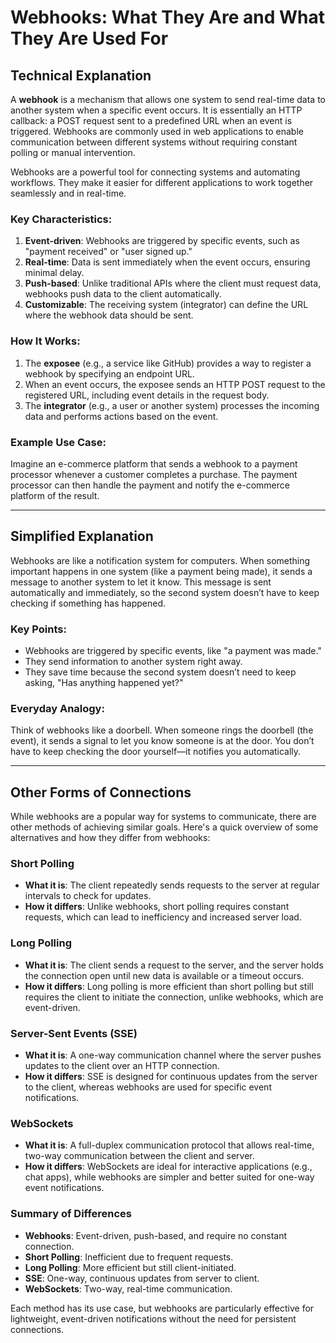 # Webhooks: What They Are and What They Are Used For

## Technical Explanation

A **webhook** is a mechanism that allows one system to send real-time data to another system when a specific event occurs. It is essentially an HTTP callback: a POST request sent to a predefined URL when an event is triggered. Webhooks are commonly used in web applications to enable communication between different systems without requiring constant polling or manual intervention.

Webhooks are a powerful tool for connecting systems and automating workflows. They make it easier for different applications to work together seamlessly and in real-time.

### Key Characteristics:
1. **Event-driven**: Webhooks are triggered by specific events, such as "payment received" or "user signed up."
2. **Real-time**: Data is sent immediately when the event occurs, ensuring minimal delay.
3. **Push-based**: Unlike traditional APIs where the client must request data, webhooks push data to the client automatically.
4. **Customizable**: The receiving system (integrator) can define the URL where the webhook data should be sent.

### How It Works:
1. The **exposee** (e.g., a service like GitHub) provides a way to register a webhook by specifying an endpoint URL.
2. When an event occurs, the exposee sends an HTTP POST request to the registered URL, including event details in the request body.
3. The **integrator** (e.g., a user or another system) processes the incoming data and performs actions based on the event.

### Example Use Case:
Imagine an e-commerce platform that sends a webhook to a payment processor whenever a customer completes a purchase. The payment processor can then handle the payment and notify the e-commerce platform of the result.

---

## Simplified Explanation

Webhooks are like a notification system for computers. When something important happens in one system (like a payment being made), it sends a message to another system to let it know. This message is sent automatically and immediately, so the second system doesn’t have to keep checking if something has happened.

### Key Points:
- Webhooks are triggered by specific events, like "a payment was made."
- They send information to another system right away.
- They save time because the second system doesn’t need to keep asking, "Has anything happened yet?"

### Everyday Analogy:
Think of webhooks like a doorbell. When someone rings the doorbell (the event), it sends a signal to let you know someone is at the door. You don’t have to keep checking the door yourself—it notifies you automatically.

---

## Other Forms of Connections

While webhooks are a popular way for systems to communicate, there are other methods of achieving similar goals. Here's a quick overview of some alternatives and how they differ from webhooks:

### Short Polling
- **What it is**: The client repeatedly sends requests to the server at regular intervals to check for updates.
- **How it differs**: Unlike webhooks, short polling requires constant requests, which can lead to inefficiency and increased server load.

### Long Polling
- **What it is**: The client sends a request to the server, and the server holds the connection open until new data is available or a timeout occurs.
- **How it differs**: Long polling is more efficient than short polling but still requires the client to initiate the connection, unlike webhooks, which are event-driven.

### Server-Sent Events (SSE)
- **What it is**: A one-way communication channel where the server pushes updates to the client over an HTTP connection.
- **How it differs**: SSE is designed for continuous updates from the server to the client, whereas webhooks are used for specific event notifications.

### WebSockets
- **What it is**: A full-duplex communication protocol that allows real-time, two-way communication between the client and server.
- **How it differs**: WebSockets are ideal for interactive applications (e.g., chat apps), while webhooks are simpler and better suited for one-way event notifications.

### Summary of Differences
- **Webhooks**: Event-driven, push-based, and require no constant connection.
- **Short Polling**: Inefficient due to frequent requests.
- **Long Polling**: More efficient but still client-initiated.
- **SSE**: One-way, continuous updates from server to client.
- **WebSockets**: Two-way, real-time communication.

Each method has its use case, but webhooks are particularly effective for lightweight, event-driven notifications without the need for persistent connections.